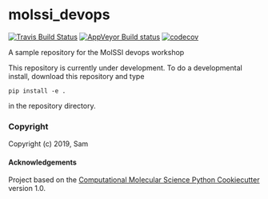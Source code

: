 molssi_devops
==============================
[//]: # (Badges)
[![Travis Build Status](https://travis-ci.org/REPLACE_WITH_OWNER_ACCOUNT/molssi_devops.png)](https://travis-ci.org/REPLACE_WITH_OWNER_ACCOUNT/molssi_devops)
[![AppVeyor Build status](https://ci.appveyor.com/api/projects/status/REPLACE_WITH_APPVEYOR_LINK/branch/master?svg=true)](https://ci.appveyor.com/project/REPLACE_WITH_OWNER_ACCOUNT/molssi_devops/branch/master)
[![codecov](https://codecov.io/gh/REPLACE_WITH_OWNER_ACCOUNT/molssi_devops/branch/master/graph/badge.svg)](https://codecov.io/gh/REPLACE_WITH_OWNER_ACCOUNT/molssi_devops/branch/master)

A sample repository for the MolSSI devops workshop

This repository is currently under development. To do a developmental install, download this repository and type

`pip install -e .`

in the repository directory.

### Copyright

Copyright (c) 2019, Sam


#### Acknowledgements
 
Project based on the 
[Computational Molecular Science Python Cookiecutter](https://github.com/molssi/cookiecutter-cms) version 1.0.
